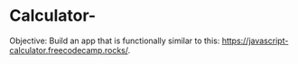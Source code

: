 # Calculator-
Objective: Build an app that is functionally similar to this: https://javascript-calculator.freecodecamp.rocks/.
